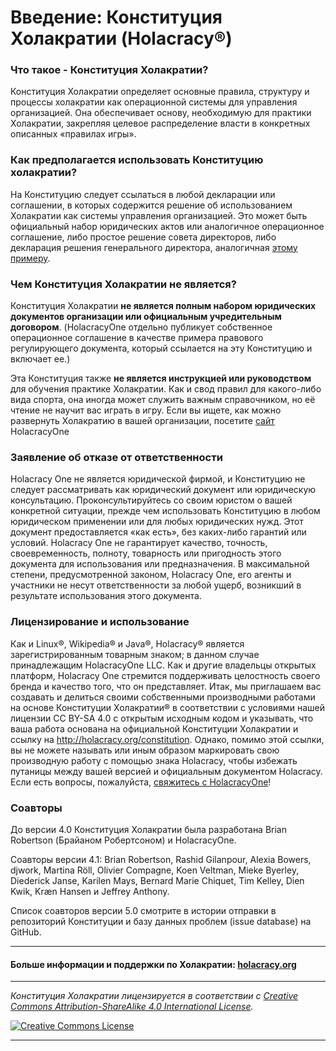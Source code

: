 # Введение: Конституция Холакратии (Holacracy®)

### Что такое - Конституция Холакратии?

Конституция Холакратии определяет основные правила, структуру и процессы холакратии как операционной системы для управления организацией. Она обеспечивает основу, необходимую для практики Холакратии, закрепляя целевое распределение власти в конкретных описанных «правилах игры».


### Как предполагается использовать Конституцию холакратии?
На Конституцию следует ссылаться в любой декларации или соглашении, в которых содержится решение об использованием Холакратии как системы управления организацией. Это может быть официальный набор юридических актов или аналогичное операционное соглашение, либо простое решение совета директоров, либо декларация решения генерального директора, аналогичная <a href="https://github.com/holacracyone/Holacracy-Constitution-5.0-RUSSIAN/blob/main/Adoption%20Declaration.md" target="_blank">этому примеру</a>.


### Чем Конституция Холакратии не является?
Конституция Холакратии **не является полным набором юридических документов организации или официальным учредительным договором**. (HolacracyOne отдельно публикует собственное операционное соглашение в качестве примера правового регулирующего документа, который ссылается на эту Конституцию и включает ее.)

Эта Конституция также **не является инструкцией или руководством** для обучения практике Холакратии. Как и свод правил для какого-либо вида спорта, она иногда может служить важным справочником, но её чтение не научит вас играть в игру. Если вы ищете, как можно развернуть Холакратию в вашей организации, посетите <a href="http://holacracy.org" target="_blank">сайт</a> HolacracyOne

### Заявление об отказе от ответственности
Holacracy One не является юридической фирмой, и Конституцию не следует рассматривать как юридический документ или юридическую консультацию. Проконсультируйтесь со своим юристом о вашей конкретной ситуации, прежде чем использовать Конституцию в любом юридическом применении или для любых юридических нужд. Этот документ предоставляется «как есть», без каких-либо гарантий или условий. Holacracy One не гарантирует качество, точность, своевременность, полноту, товарность или пригодность этого документа для использования или предназначения. В максимальной степени, предусмотренной законом, Holacracy One, его агенты и участники не несут ответственности за любой ущерб, возникший в результате использования этого документа.


### Лицензирование и использование
Как и Linux®, Wikipedia® и Java®, Holacracy® является зарегистрированным товарным знаком; в данном случае принадлежащим HolacracyOne LLC. Как и другие владельцы открытых платформ, Holacracy One стремится поддерживать целостность своего бренда и качество того, что он представляет. Итак, мы приглашаем вас создавать и делиться своими собственными производными работами на основе Конституции Холакратии® в соответствии с условиями нашей лицензии CC BY-SA 4.0 с открытым исходным кодом и указывать, что ваша работа основана на официальной Конституции Холакратии и ссылку на http://holacracy.org/constitution. Однако, помимо этой ссылки, вы не можете называть или иным образом маркировать свою производную работу с помощью знака Holacracy, чтобы избежать путаницы между вашей версией и официальным документом Holacracy. Если есть вопросы, пожалуйста, <a href="http://www.holacracy.org/contact/" target="_blank">свяжитесь с HolacracyOne</a>!


### Соавторы
До версии 4.0 Конституция Холакратии была разработана Brian Robertson (Брайаном Робертсоном) и HolacracyOne. 

Соавторы версии 4.1: Brian Robertson, Rashid Gilanpour, Alexia Bowers, djwork, Martina Röll, Olivier Compagne, Koen Veltman, Mieke Byerley, Diederick Janse, Karilen Mays, Bernard Marie Chiquet, Tim Kelley, Dien Kwik, Kræn Hansen и Jeffrey Anthony.

Список соавторов версии 5.0 смотрите в истории отправки в репозиторий Конституции и базу данных проблем (issue database) на GitHub.

---

#### Больше информации и поддержки по Холакратии: <a href="http://holacracy.org" target="_blank">holacracy.org</a>

---

*_Конституция Холакратии лицензируется в соответствии с <a rel="license" href="http://creativecommons.org/licenses/by-sa/4.0/">Creative Commons Attribution-ShareAlike 4.0 International License</a>._*

<a rel="license" href="http://creativecommons.org/licenses/by-sa/4.0/" target="_blank"><img alt="Creative Commons License" style="border-width:0" src="https://i.creativecommons.org/l/by-sa/4.0/88x31.png" /></a> 

---
